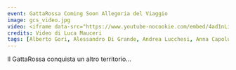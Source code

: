 ```yaml
---
event: GattaRossa Coming Soon Allegoria del Viaggio
image: gcs_video.jpg
video: <iframe data-src="https://www.youtube-nocookie.com/embed/4ad1nLiWOEM" class="lazyload" frameborder="0" allow="accelerometer; autoplay; encrypted-media; gyroscope; picture-in-picture" allowfullscreen></iframe>
credits: Video di Luca Mauceri
tags: [Alberto Gori, Alessandro Di Grande, Andrea Lucchesi, Anna Capolupo, Arte, Associazione La Stazione, Carlotta Mazzoli, Disegno, Giampaolo Coppini, Incisione, Luca Mauceri, Marco Zamburru, Pittura, San Miniato, Sara Bandini, Videoarte, Yasmine Dainelli]
---
```

Il GattaRossa conquista un altro territorio...

